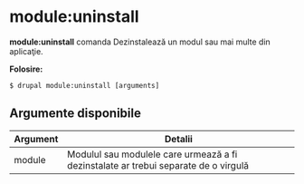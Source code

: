 # module:uninstall
**module:uninstall** comanda Dezinstalează un modul sau mai multe din aplicaţie.

**Folosire:**
```
$ drupal module:uninstall [arguments] 
```

## Argumente disponibile
Argument | Detalii
---------|-------------
module | Modulul sau modulele care urmează a fi dezinstalate ar trebui separate de o virgulă
